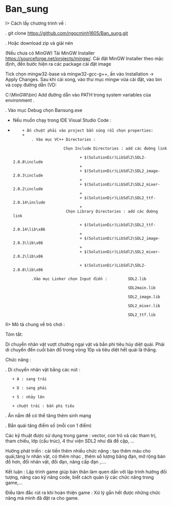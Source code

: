 # Ban_sung
I> Cách lấy chương trình về :

. git clone https://github.com/ngocminh1605/Ban_sung.git

. Hoặc download zip và giải nén

(Nếu chưa có MinGW) Tải MinGW Installer https://sourceforge.net/projects/mingw/. Cài đặt MinGW Installer theo mặc định, đến bước hiện ra các package cài đặt image

Tick chọn mingw32-base và mingw32-gcc-g++, ấn vào Installation -> Apply Changes. Sau khi cài xong, vào thư mục mingw vừa cài đặt, vào bin và copy đường dẫn (VD:

C:\MinGW\bin) Add đường dẫn vào PATH trong system variables của environment .

. Vào mục Debug chọn Bansung.exe

* Nếu muốn chạy trong IDE Visual Studio Code :
* 
          + Ấn chuột phải vào project bắn súng rồi chọn properties: 
          + 
              . Vào mục VC++ Directories : 
              
                            Chọn Include Directories : add các đường link 
                            
                                   + $(SolutionDir)LibSdl2\SDL2-2.0.8\include
                                   + 
                                   + $(SolutionDir)LibSdl2\SDL2_image-2.0.3\include
                                   + 
                                   + $(SolutionDir)LibSdl2\SDL2_mixer-2.0.2\include
                                   + 
                                   + $(SolutionDir)LibSdl2\SDL2_ttf-2.0.14\include
                                   + 
                             Chọn Library Directories : add các đường link
                             
                                   + $(SolutionDir)LibSdl2\SDL2_ttf-2.0.14\lib\x86
                                   + 
                                   + $(SolutionDir)LibSdl2\SDL2_image-2.0.3\lib\x86
                                   + 
                                   + $(SolutionDir)LibSdl2\SDL2_mixer-2.0.2\lib\x86
                                   
                                   + $(SolutionDir)LibSdl2\SDL2-2.0.8\lib\x86
                                   
              .Vào mục Linker chọn Input điền :         SDL2.lib
              
                                                        SDL2main.lib
                                                        
                                                        SDL2_image.lib
                                                        
                                                        SDL2_mixer.lib
                                                        
                                                        SDL2_ttf.lib
             

II> Mô tả chung về trò chơi :

Tóm tắt:

Di chuyển nhân vật vượt chướng ngại vật và bắn phi tiêu hủy diệt quái. Phải di chuyển đến cuối bản đồ trong vòng 10p và tiêu diệt hết quái là thắng.

Chức năng :

. Di chuyển nhân vật bằng các nút :

       + A : sang trái
       
       + D : sang phải
       
       + S : nhảy lên
       
       + chuột trái : bắn phi tiêu
       
. Ăn nấm để có thể tăng thêm sinh mạng

. Bắn quái tăng điểm số (mỗi con 1 điểm)

Các kỹ thuật được sử dụng trong game : vector, con trỏ và các tham trị, tham chiếu, lớp (cấu trúc), 4 thư viện SDL2 như đã đề cập, ...

Hướng phát triển : cải tiến thêm nhiều chức năng : tạo thêm máu cho quái,tăng lv nhân vật, có thêm nhạc , thêm số lượng băng đạn,  mở rộng bản đồ hơn, đổi nhân vật,
đổi đạn, nâng cấp đạn ,....

Kết luận : Lập trình game giúp bản thân làm quen dần với lập trình hướng đối tượng, nâng cao kỹ năng code, biết cách quản lý các chức năng trong game,...

Điều tâm đắc rút ra khi hoàn thiện game : Xử lý gần hết được những chức năng mà mình đã đặt ra cho game. 


       
  


